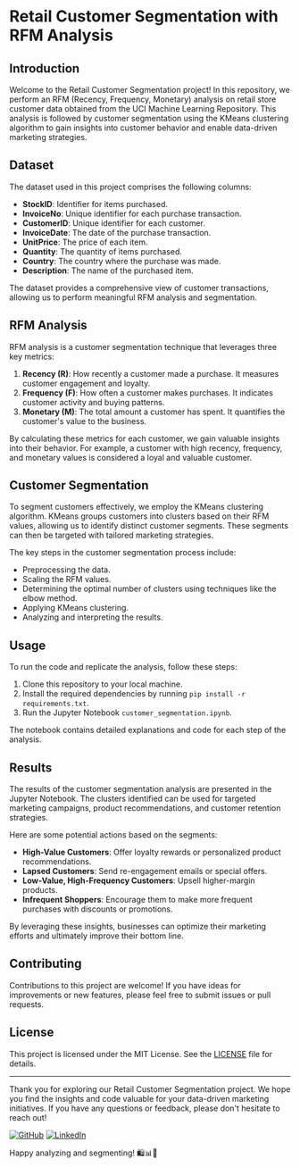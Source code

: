 # **Retail Customer Segmentation with RFM Analysis**

## **Introduction**

Welcome to the Retail Customer Segmentation project! In this repository, we perform an RFM (Recency, Frequency, Monetary) analysis on retail store customer data obtained from the UCI Machine Learning Repository. This analysis is followed by customer segmentation using the KMeans clustering algorithm to gain insights into customer behavior and enable data-driven marketing strategies.

## **Dataset**

The dataset used in this project comprises the following columns:

- **StockID**: Identifier for items purchased.
- **InvoiceNo**: Unique identifier for each purchase transaction.
- **CustomerID**: Unique identifier for each customer.
- **InvoiceDate**: The date of the purchase transaction.
- **UnitPrice**: The price of each item.
- **Quantity**: The quantity of items purchased.
- **Country**: The country where the purchase was made.
- **Description**: The name of the purchased item.

The dataset provides a comprehensive view of customer transactions, allowing us to perform meaningful RFM analysis and segmentation.

## **RFM Analysis**

RFM analysis is a customer segmentation technique that leverages three key metrics:

1. **Recency (R)**: How recently a customer made a purchase. It measures customer engagement and loyalty.
2. **Frequency (F)**: How often a customer makes purchases. It indicates customer activity and buying patterns.
3. **Monetary (M)**: The total amount a customer has spent. It quantifies the customer's value to the business.

By calculating these metrics for each customer, we gain valuable insights into their behavior. For example, a customer with high recency, frequency, and monetary values is considered a loyal and valuable customer.

## **Customer Segmentation**

To segment customers effectively, we employ the KMeans clustering algorithm. KMeans groups customers into clusters based on their RFM values, allowing us to identify distinct customer segments. These segments can then be targeted with tailored marketing strategies.

The key steps in the customer segmentation process include:
- Preprocessing the data.
- Scaling the RFM values.
- Determining the optimal number of clusters using techniques like the elbow method.
- Applying KMeans clustering.
- Analyzing and interpreting the results.

## **Usage**

To run the code and replicate the analysis, follow these steps:

1. Clone this repository to your local machine.
2. Install the required dependencies by running `pip install -r requirements.txt`.
3. Run the Jupyter Notebook `customer_segmentation.ipynb`.

The notebook contains detailed explanations and code for each step of the analysis.

## **Results**

The results of the customer segmentation analysis are presented in the Jupyter Notebook. The clusters identified can be used for targeted marketing campaigns, product recommendations, and customer retention strategies.

Here are some potential actions based on the segments:
- **High-Value Customers**: Offer loyalty rewards or personalized product recommendations.
- **Lapsed Customers**: Send re-engagement emails or special offers.
- **Low-Value, High-Frequency Customers**: Upsell higher-margin products.
- **Infrequent Shoppers**: Encourage them to make more frequent purchases with discounts or promotions.

By leveraging these insights, businesses can optimize their marketing efforts and ultimately improve their bottom line.

## **Contributing**

Contributions to this project are welcome! If you have ideas for improvements or new features, please feel free to submit issues or pull requests.

## **License**

This project is licensed under the MIT License. See the [LICENSE](LICENSE) file for details.

---

Thank you for exploring our Retail Customer Segmentation project. We hope you find the insights and code valuable for your data-driven marketing initiatives. If you have any questions or feedback, please don't hesitate to reach out!

[![GitHub](https://img.shields.io/badge/GitHub-Connect-blue)](https://github.com/amirmahdi-alavi)
[![LinkedIn](https://img.shields.io/badge/LinkedIn-Connect-blue)](https://www.linkedin.com/in/amirmahdi-alavi)

Happy analyzing and segmenting! 🛍️📊🎯
